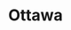 ---
title: Ottawa
show_date: 2018-07-12 19:30:00
showtimes:
- name: Evening (7:30)
  releases: {general_admission: obt17hbbt6a, reader: fwfosn-6xa4}
tito_event: grttwak/ottawa-2018-july
venue: {address: 910 Gladstone Avenue, city: Ottawa, name: The Gladstone, province: 'ON',
  url: 'http://www.thegladstone.ca'}

---